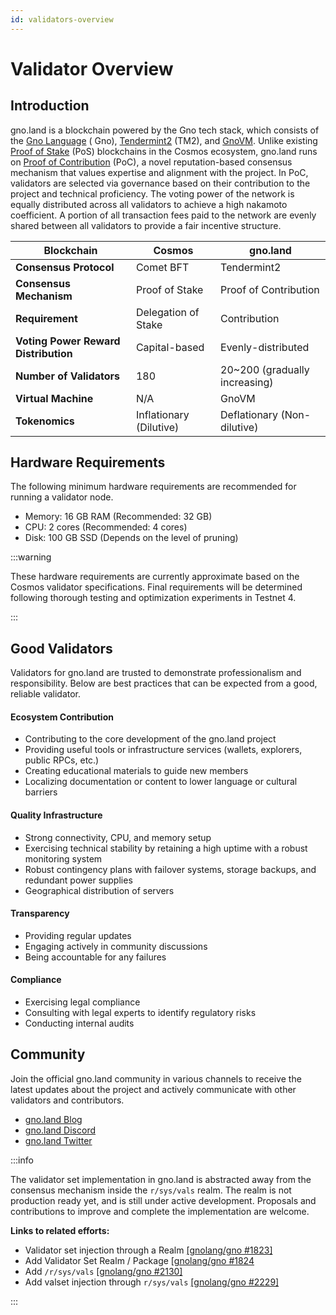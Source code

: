 ```yaml
---
id: validators-overview
---
```


# Validator Overview

## Introduction

gno.land is a blockchain powered by the Gno tech stack, which consists of
the [Gno Language](https://docs.gno.land/concepts/gno-language/) (
Gno), [Tendermint2](https://docs.gno.land/concepts/tendermint2/) (TM2),
and [GnoVM](https://docs.gno.land/concepts/gnovm/). Unlike
existing [Proof of Stake](https://docs.cosmos.network/v0.46/modules/staking/) (PoS) blockchains in the Cosmos ecosystem,
gno.land runs on [Proof of Contribution](https://docs.gno.land/concepts/proof-of-contribution/) (PoC), a novel
reputation-based consensus mechanism that values expertise and alignment with the project. In PoC, validators are
selected via governance based on their contribution to the project and technical proficiency. The voting power of the
network is equally distributed across all validators to achieve a high nakamoto coefficient. A portion of all
transaction fees paid to the network are evenly shared between all validators to provide a fair incentive structure.

| **Blockchain**                       | Cosmos                  | gno.land                      |
|--------------------------------------|-------------------------|-------------------------------|
| **Consensus Protocol**               | Comet BFT               | Tendermint2                   |
| **Consensus Mechanism**              | Proof of Stake          | Proof of Contribution         |
| **Requirement**                      | Delegation of Stake     | Contribution                  |
| **Voting Power Reward Distribution** | Capital-based           | Evenly-distributed            |
| **Number of Validators**             | 180                     | 20~200 (gradually increasing) |
| **Virtual Machine**                  | N/A                     | GnoVM                         |
| **Tokenomics**                       | Inflationary (Dilutive) | Deflationary (Non-dilutive)   |

## Hardware Requirements

The following minimum hardware requirements are recommended for running a validator node.

- Memory: 16 GB RAM (Recommended: 32 GB)
- CPU: 2 cores (Recommended: 4 cores)
- Disk: 100 GB SSD (Depends on the level of pruning)

:::warning

These hardware requirements are currently approximate based on the Cosmos validator specifications. Final requirements
will be determined following thorough testing and optimization experiments in Testnet 4.

:::

## Good Validators

Validators for gno.land are trusted to demonstrate professionalism and responsibility. Below are best practices that can
be expected from a good, reliable validator.

#### Ecosystem Contribution

- Contributing to the core development of the gno.land project
- Providing useful tools or infrastructure services (wallets, explorers, public RPCs, etc.)
- Creating educational materials to guide new members
- Localizing documentation or content to lower language or cultural barriers

#### Quality Infrastructure

- Strong connectivity, CPU, and memory setup
- Exercising technical stability by retaining a high uptime with a robust monitoring system
- Robust contingency plans with failover systems, storage backups, and redundant power supplies
- Geographical distribution of servers

#### Transparency

- Providing regular updates
- Engaging actively in community discussions
- Being accountable for any failures

#### Compliance

- Exercising legal compliance
- Consulting with legal experts to identify regulatory risks
- Conducting internal audits

## Community

Join the official gno.land community in various channels to receive the latest updates about the project and actively
communicate with other validators and contributors.

- [gno.land Blog](https://gno.land/r/gnoland/blog)
- [gno.land Discord](https://discord.gg/w2MpVEunxr)
- [gno.land Twitter](https://x.com/_gnoland)

:::info

The validator set implementation in gno.land is abstracted away from the consensus mechanism inside the `r/sys/vals`
realm. The realm is not production ready yet, and is still under active development. Proposals and contributions to
improve and complete the implementation are welcome.

**Links to related efforts:**

- Validator set injection through a Realm [[gnolang/gno #1823]](https://github.com/gnolang/gno/issues/1823)
- Add Validator Set Realm / Package [[gnolang/gno #1824](https://github.com/gnolang/gno/issues/1824)
- Add `/r/sys/vals` [[gnolang/gno #2130]](https://github.com/gnolang/gno/pull/2130)
- Add valset injection through `r/sys/vals` [[gnolang/gno #2229]](https://github.com/gnolang/gno/pull/2229)

:::
